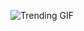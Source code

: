 
<!-- GIF_SECTION -->
![Trending GIF](https://media2.giphy.com/media/v1.Y2lkPThiYjIxNzcyNG1td3N4Z3pzcGQ1d3E0dzVjbmZudzdkejIzbmJnbmY4c3lxYnY0bSZlcD12MV9naWZzX3NlYXJjaCZjdD1n/MtWJ2pJx7CbJe/giphy.gif)
<!-- END_GIF_SECTION -->
